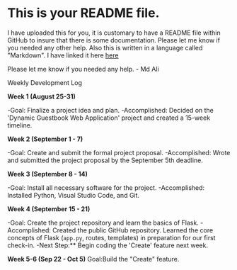 # This is your README file.

I have uploaded this for you, it is customary to have a README file within GitHub to insure that there is some documentation. Please let me know if you needed any other help. Also this is written in a language called "Markdown". I have linked it here [here](https://docs.github.com/en/get-started/writing-on-github/getting-started-with-writing-and-formatting-on-github/basic-writing-and-formatting-syntax)

Please let me know if you needed any help. - Md Ali

Weekly Development Log

**Week 1 (August 25-31)**

-Goal: Finalize a project idea and plan.
-Accomplished: Decided on the 'Dynamic Guestbook Web Application' project and created a 15-week timeline. 

**Week 2 (September 1 - 7)**

-Goal: Create and submit the formal project proposal.
-Accomplished: Wrote and submitted the project proposal by the September 5th deadline.

**Week 3 (September 8 - 14)**

-Goal: Install all necessary software for the project.
-Accomplished: Installed Python, Visual Studio Code, and Git.

**Week 4 (September 15 - 21)**

-Goal: Create the project repository and learn the basics of Flask.
-Accomplished: Created the public GitHub repository. Learned the core concepts of Flask (`app.py`, routes, templates) in preparation for our first check-in.
-Next Step:** Begin coding the 'Create' feature next week.

**Week 5-6 (Sep 22 - Oct 5)**
Goal:Build the "Create" feature. 
